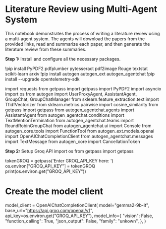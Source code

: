 # Literature Review using Multi-Agent System

This notebook demonstrates the process of writing a literature review using a multi-agent system. The agents will download the papers from the provided links, read and summarize each paper, and then generate the literature review from these summaries.

**Step 1:** Install and configure all the necessary packages.

!pip install PyPDF2 pdfplumber pytesseract pdf2image Rouge textstat scikit-learn arxiv
!pip install autogen autogen_ext autogen_agentchat
!pip install --upgrade opentelemetry-sdk

import requests
from getpass import getpass
import PyPDF2
import asyncio
import os
from autogen import UserProxyAgent, AssistantAgent, GroupChat, GroupChatManager
from sklearn.feature_extraction.text import TfidfVectorizer
from sklearn.metrics.pairwise import cosine_similarity
from getpass import getpass
from autogen_agentchat.agents import AssistantAgent
from autogen_agentchat.conditions import TextMentionTermination
from autogen_agentchat.teams import RoundRobinGroupChat
from autogen_agentchat.ui import Console
from autogen_core.tools import FunctionTool
from autogen_ext.models.openai import OpenAIChatCompletionClient
from autogen_agentchat.messages import TextMessage
from autogen_core import CancellationToken


**Step 2:** Setup Groq API
import os
from getpass import getpass

tokenGROQ = getpass('Enter GROQ_API_KEY here: ')
os.environ["GROQ_API_KEY"] = tokenGROQ
print(os.environ.get("GROQ_API_KEY"))






# Create the model client
model_client = OpenAIChatCompletionClient(
    model="gemma2-9b-it",
    base_url="https://api.groq.com/openai/v1",
    api_key=os.environ.get("GROQ_API_KEY"),
    model_info={
        "vision": False,
        "function_calling": True,
        "json_output": False,
        "family": "unkown",
    },
)


